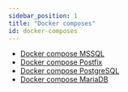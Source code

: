 ```yaml
---
sidebar_position: 1
title: "Docker composes"
id: docker-composes
---
```


- [Docker compose MSSQL](./mssql.md)
- [Docker compose Postfix](./postfix.md)
- [Docker compose PostgreSQL](./postgresql.md)
- [Docker compose MariaDB](./mariadb.md)
